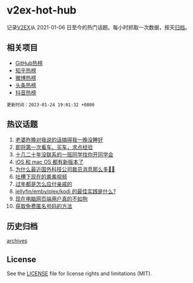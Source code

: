 # v2ex-hot-hub

 记录[V2EX](https://www.v2ex.com/)从 2021-01-06 日至今的热门话题。每小时抓取一次数据，按天[归档](archives)。
 
 ## 相关项目

- [GitHub热榜](https://github.com/it985/github-hot-hub)
- [知乎热榜](https://github.com/it985/zhihu-hot-hub)
- [微博热榜](https://github.com/it985/weibo-hot-hub)
- [头条热榜](https://github.com/it985/toutiao-hot-hub)
- [抖音热榜](https://github.com/it985/douyin-hot-hub)


 `更新时间：2023-01-24 19:01:32 +0800`

## 热议话题

1. [老婆昨晚对我说的话搞得我一晚没睡好](https://www.v2ex.com/t/910406)
1. [即将第一次看车、买车，求点经验](https://www.v2ex.com/t/910425)
1. [十几二十年没联系的一班同学找你开同学会](https://www.v2ex.com/t/910411)
1. [iOS 和 mac OS 都有新版本了](https://www.v2ex.com/t/910409)
1. [为什么最近国外科技公司裁员消息那么多😶‍🌫️](https://www.v2ex.com/t/910414)
1. [吐槽下现在的羞羞视频](https://www.v2ex.com/t/910418)
1. [过年都是怎么应付亲戚的](https://www.v2ex.com/t/910415)
1. [jellyfin/emby/plex/kodi 的最佳实践是什么?](https://www.v2ex.com/t/910440)
1. [现在电脑网页端用户真的不如狗](https://www.v2ex.com/t/910379)
1. [获取免费匿名号码的方法](https://www.v2ex.com/t/910395)

## 历史归档

[archives](archives)

## License

See the [LICENSE](LICENSE) file for license rights and limitations (MIT).
